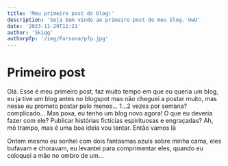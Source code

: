 ```yaml
---
title: 'Meu primeiro post do blog!'
description: 'Seja bem vindo ao primeiro post do meu blog. UwU'
date: '2023-11-29T11:21'
author: 'Skiqq'
authorpfp: '/img/Fursona/pfp.jpg'
---
```


# Primeiro post
Olá. Esse é meu primeiro post, faz muito tempo em que eu queria um blog, eu ja tive um blog antes no blogspot mas não cheguei a postar muito, mas nesse eu prometo postar pelo menos... 1...2 vezes por semana? complicado... Mas poxa, eu tenho um blog novo agora! O que eu deveria fazer com ele? Publicar histórias ficticias espirituosas e engraçadas? Ah, mô trampo, mas é uma boa ideia vou tentar. Então vamos lá

Ontem mesmo eu sonhei com dois fantasmas azuis sobre minha cama, eles bufavam e choravam, eu levantei para comprimentar eles, quando eu coloquei a mão no ombro de um...